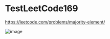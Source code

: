 # TestLeetCode169
https://leetcode.com/problems/majority-element/

![image](https://github.com/user-attachments/assets/ee9842dd-42b4-4323-beff-e4ec80ae5be0)

